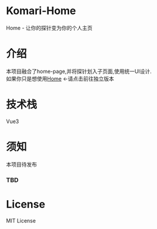 # Komari-Home
Home - 让你的探针变为你的个人主页
[](./preview.png)

# 介绍
本项目融合了home-page,并将探针划入子页面,使用统一UI设计.  
如果你只是想使用[Home](https://github.com/mogumc/home) ←请点击前往独立版本

# 技术栈
Vue3 

# 须知
本项目待发布
### TBD

# License
MIT License

